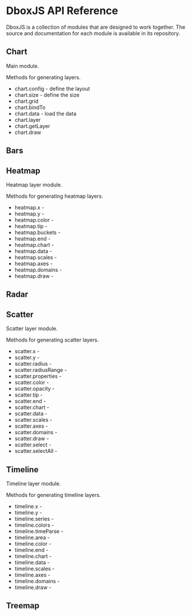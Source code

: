 # DboxJS API Reference

DboxJS is a collection of modules that are designed to work together. The source and documentation for each module is available in its repository.

## Chart

Main module.

Methods for generating layers.

* chart.config - define the layout
* chart.size - define the size
* chart.grid
* chart.bindTo
* chart.data - load the data
* chart.layer
* chart.getLayer
* chart.draw

## Bars

## Heatmap

Heatmap layer module.

Methods for generating heatmap layers.

* heatmap.x -
* heatmap.y -
* heatmap.color -
* heatmap.tip -
* heatmap.buckets -
* heatmap.end -
* heatmap.chart -
* heatmap.data -
* heatmap.scales -
* heatmap.axes -
* heatmap.domains -
* heatmap.draw -

## Radar

## Scatter

Scatter layer module.

Methods for generating scatter layers.

* scatter.x -
* scatter.y -
* scatter.radius -
* scatter.radiusRange -
* scatter.properties -
* scatter.color -
* scatter.opacity -
* scatter.tip -
* scatter.end -
* scatter.chart -
* scatter.data -
* scatter.scales -
* scatter.axes -
* scatter.domains -
* scatter.draw -
* scatter.select -
* scatter.selectAll -

## Timeline

Timeline layer module.

Methods for generating timeline layers.

* timeline.x -
* timeline.y -
* timeline.series -
* timeline.colors -
* timeline.timeParse -
* timeline.area -
* timeline.color -
* timeline.end -
* timeline.chart -
* timeline.data -
* timeline.scales -
* timeline.axes -
* timeline.domains -
* timeline.draw -

## Treemap
